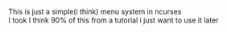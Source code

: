 This is just a simple(i think) menu system in ncurses \
I took I think 90% of this from a tutorial i just want to use it later